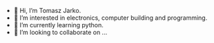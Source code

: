 - 👋 Hi, I’m Tomasz Jarko.
- 👀 I’m interested in electronics, computer building and programming.
- 🌱 I’m currently learning python.
- 💞️ I’m looking to collaborate on ...  

<!---
Tomson601/Tomson601 is a ✨ special ✨ repository because its `README.md` (this file) appears on your GitHub profile.
You can click the Preview link to take a look at your changes.
--->
